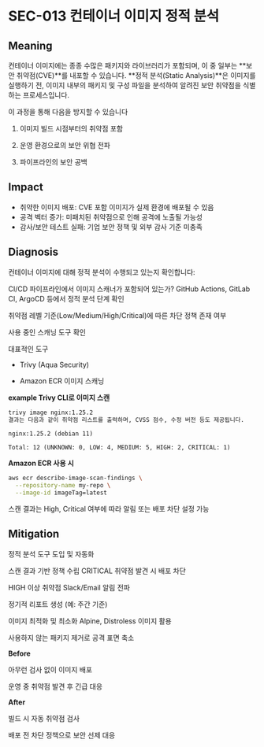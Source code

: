 # SEC-013 컨테이너 이미지 정적 분석

## Meaning
컨테이너 이미지에는 종종 수많은 패키지와 라이브러리가 포함되며, 이 중 일부는 **보안 취약점(CVE)**를 내포할 수 있습니다.
**정적 분석(Static Analysis)**은 이미지를 실행하기 전, 이미지 내부의 패키지 및 구성 파일을 분석하여 알려진 보안 취약점을 식별하는 프로세스입니다.

이 과정을 통해 다음을 방지할 수 있습니다

1. 이미지 빌드 시점부터의 취약점 포함

2. 운영 환경으로의 보안 위협 전파

3. 파이프라인의 보안 공백

## Impact
- 취약한 이미지 배포: CVE 포함 이미지가 실제 환경에 배포될 수 있음
- 공격 벡터 증가: 미패치된 취약점으로 인해 공격에 노출될 가능성
- 감사/보안 테스트 실패: 기업 보안 정책 및 외부 감사 기준 미충족


## Diagnosis
컨테이너 이미지에 대해 정적 분석이 수행되고 있는지 확인합니다:

CI/CD 파이프라인에서 이미지 스캐너가 포함되어 있는가?
GitHub Actions, GitLab CI, ArgoCD 등에서 정적 분석 단계 확인

취약점 레벨 기준(Low/Medium/High/Critical)에 따른 차단 정책 존재 여부

사용 중인 스캐닝 도구 확인

대표적인 도구

- Trivy (Aqua Security)

- Amazon ECR 이미지 스캐닝

**example Trivy CLI로 이미지 스캔**

```bash
trivy image nginx:1.25.2
결과는 다음과 같이 취약점 리스트를 출력하며, CVSS 점수, 수정 버전 등도 제공됩니다.
```

```text
nginx:1.25.2 (debian 11)

Total: 12 (UNKNOWN: 0, LOW: 4, MEDIUM: 5, HIGH: 2, CRITICAL: 1)
```

**Amazon ECR 사용 시**

```bash
aws ecr describe-image-scan-findings \
  --repository-name my-repo \
  --image-id imageTag=latest
```
스캔 결과는 High, Critical 여부에 따라 알림 또는 배포 차단 설정 가능

## Mitigation
정적 분석 도구 도입 및 자동화

스캔 결과 기반 정책 수립
CRITICAL 취약점 발견 시 배포 차단

HIGH 이상 취약점 Slack/Email 알림 전파

정기적 리포트 생성 (예: 주간 기준)

이미지 최적화 및 최소화
Alpine, Distroless 이미지 활용

사용하지 않는 패키지 제거로 공격 표면 축소

**Before**

아무런 검사 없이 이미지 배포

운영 중 취약점 발견 후 긴급 대응

**After**

빌드 시 자동 취약점 검사

배포 전 차단 정책으로 보안 선제 대응

